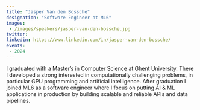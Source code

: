 ```yaml
---
title: "Jasper Van den Bossche"
designation: "Software Engineer at ML6"
images:
 - /images/speakers/jasper-van-den-bossche.jpg
twitter: 
linkedin: https://www.linkedin.com/in/jasper-van-den-bossche/
events:
 - 2024
---
```


I graduated with a Master’s in Computer Science at Ghent University. There I developed a strong interested in computationally challenging problems, in particular GPU programming and artificial intelligence. After graduation I joined ML6 as a software engineer where I focus on putting AI & ML applications in production by building scalable and reliable APIs and data pipelines.